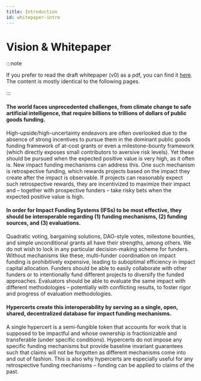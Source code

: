 ```yaml
---
title: Introduction
id: whitepaper-intro
---
```


# Vision & Whitepaper

:::note

If you prefer to read the draft whitepaper (v0) as a pdf, you can find it [here](../../static/pdf/2023-02-14_hypercerts_a_new_primitive_for_impact_funding_systems_v0.pdf). The content is mostly identical to the following pages.

:::

#### The world faces unprecedented challenges, from climate change to safe artificial intelligence, that require billions to trillions of dollars of public goods funding.

High-upside/high-uncertainty endeavors are often overlooked due to the absence of strong incentives to pursue them in the dominant public goods funding framework of at-cost grants or even a milestone-bounty framework (which directly exposes small contributors to aversive risk levels). Yet these should be pursued when the expected positive value is very high, as it often is. New impact funding mechanisms can address this. One such mechanism is retrospective funding, which rewards projects based on the impact they create after the impact is observable. If projects can reasonably expect such retrospective rewards, they are incentivized to maximize their impact and – together with prospective funders – take risky bets when the expected positive value is high.

#### In order for Impact Funding Systems (IFSs) to be most effective, they should be interoperable regarding (1) funding mechanisms, (2) funding sources, and (3) evaluations.

Quadratic voting, bargaining solutions, DAO-style votes, milestone bounties, and simple unconditional grants all have their strengths, among others. We do not wish to lock in any particular decision-making scheme for funders. Without mechanisms like these, multi-funder coordination on impact funding is prohibitively expensive, leading to suboptimal efficiency in impact capital allocation. Funders should be able to easily collaborate with other funders or to intentionally fund different projects to diversify the funded approaches. Evaluators should be able to evaluate the same impact with different methodologies – potentially with conflicting results, to foster rigor and progress of evaluation methodologies.

#### Hypercerts create this interoperability by serving as a single, open, shared, decentralized database for impact funding mechanisms.

A single hypercert is a semi-fungible token that accounts for work that is supposed to be impactful and whose ownership is fractionizable and transferable (under specific conditions). Hypercerts do not impose any specific funding mechanisms but provide baseline invariant guarantees such that claims will not be forgotten as different mechanisms come into and out of fashion. This is also why hypercerts are especially useful for any retrospective funding mechanisms – funding can be applied to claims of the past.
